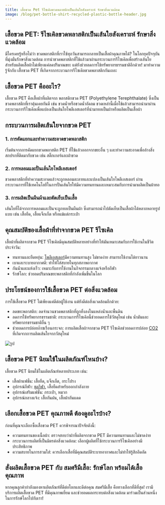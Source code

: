 ```yaml
---
title: เสื้อขวด Pet รีไซเคิลขวดพลาสติกเป็นเส้นใยสังเคราะห์ รักษาสิ่งแวดล้อม
image: /blog/pet-bottle-shirt-recycled-plastic-bottle-header.jpg
---
```


## เสื้อขวด PET: รีไซเคิลขวดพลาสติกเป็นเส้นใยสังเคราะห์ รักษาสิ่งแวดล้อม

มีใครเคยรู้หรือไม่ว่า ขวดพลาสติกที่เราใช้ทุกวันสามารถกลายเป็นเสื้อผ้าคุณภาพได้? ในโลกยุคปัจจุบันที่มุ่งมั่นรักษาสิ่งแวดล้อม การนำขวดพลาสติกที่ใช้แล้วมาผ่านกระบวนการรีไซเคิลเพื่อสร้างเส้นใยสำหรับผลิตเสื้อผ้าไม่เพียงแค่ลดปริมาณขยะ แต่ยังช่วยลดการใช้ทรัพยากรธรรมชาติอีกด้วย! มาทำความรู้จักกับ เสื้อขวด PET ที่เกิดจากกระบวนการรีไซเคิลขวดพลาสติกกันเถอะ

## เสื้อขวด PET คืออะไร?

เสื้อขวด PET คือเสื้อผ้าที่ผลิตจาก พลาสติกขวด PET (Polyethylene Terephthalate) ซึ่งเป็นขวดพลาสติกที่เราคุ้นเคยกันดี เช่น ขวดน้ำหรือขวดน้ำอัดลม ขวดเหล่านี้เมื่อใช้แล้วสามารถนำมาผ่านกระบวนการรีไซเคิลเพื่อแปลงเป็นเส้นใยโพลีเอสเตอร์ที่นำมาทอเป็นผ้าหรือผลิตเป็นเสื้อผ้า

## กระบวนการผลิตเส้นใยจากขวด PET

### 1. การคัดแยกและทำความสะอาดขวดพลาสติก

เริ่มต้นจากการคัดแยกขวดพลาสติก PET ที่ใช้แล้วออกจากขยะอื่น ๆ และทำความสะอาดเพื่อล้างสิ่งสกปรกที่ติดมากับขวด เช่น สติ๊กเกอร์และฝาขวด

### 2. การหลอมและปั่นเส้นใยโพลีเอสเตอร์

ขวดพลาสติกที่ทำความสะอาดแล้วจะถูกหลอมละลายและแปลงเป็นเส้นใยโพลีเอสเตอร์ ผ่านกระบวนการที่ใช้เทคโนโลยีในการปั่นเส้นใยให้มีความทนทานและเหมาะสมกับการนำมาผลิตเป็นผ้าทอ

### 3. การผลิตเป็นผืนผ้าและตัดเย็บเป็นเสื้อ

เส้นใยที่ได้จากการหลอมและปั่นจะถูกทอเป็นผืนผ้า ซึ่งสามารถนำไปตัดเย็บเป็นเสื้อผ้าได้หลากหลายรูปแบบ เช่น เสื้อยืด, เสื้อแจ็กเก็ต หรือแม้แต่กระเป๋า

## คุณสมบัติของเสื้อผ้าที่ทำจากขวด PET รีไซเคิล

เสื้อผ้าที่ผลิตจากขวด PET รีไซเคิลมีคุณสมบัติหลายอย่างที่ทำให้มันเหมาะสมกับการใช้งานในชีวิตประจำวัน:

- ทนทานและยืดหยุ่น: [โพลีเอสเตอร์](/blog/what-is-polyester-fabric-used-for)มีความทนทานสูง ไม่ขาดง่าย สามารถใช้งานได้ยาวนาน
- เบาและระบายอากาศดี: ทำให้ใส่สบายในทุกสภาพอากาศ
- กันน้ำและแห้งเร็ว: เหมาะกับการใช้งานในกิจกรรมกลางแจ้งหรือกีฬา
- รักษ์โลก: ช่วยลดปริมาณขยะพลาสติกที่กำลังเพิ่มขึ้นในโลก

## ประโยชน์ของการใช้เสื้อขวด PET ต่อสิ่งแวดล้อม

การใช้เสื้อขวด PET ไม่เพียงแค่ดีต่อผู้ใช้งาน แต่ยังดีต่อสิ่งแวดล้อมอีกด้วย:

- ลดขยะพลาสติก: ลดจำนวนขวดพลาสติกที่ถูกทิ้งลงในแหล่งน้ำและพื้นดิน
- ลดการใช้ทรัพยากรธรรมชาติ: กระบวนการรีไซเคิลนี้ช่วยลดการใช้วัสดุใหม่ เช่น น้ำมันและทรัพยากรธรรมชาติอื่น ๆ
- ช่วยลดการปล่อยก๊าซเรือนกระจก: การผลิตเสื้อผ้าจากขวด PET รีไซเคิลช่วยลดการปล่อย [CO2](https://th.wikipedia.org/wiki/%E0%B8%84%E0%B8%B2%E0%B8%A3%E0%B9%8C%E0%B8%9A%E0%B8%AD%E0%B8%99%E0%B9%84%E0%B8%94%E0%B8%AD%E0%B8%AD%E0%B8%81%E0%B9%84%E0%B8%8B%E0%B8%94%E0%B9%8C) ที่เกิดจากการผลิตเส้นใยจากวัสดุใหม่

![รูป](/blog/pet-bottle-shirt-recycled-plastic-bottle-1.jpg)

## เสื้อขวด PET นิยมใช้ในผลิตภัณฑ์ไหนบ้าง?

เสื้อขวด PET นิยมใช้ในผลิตภัณฑ์หลายประเภท เช่น:

- เสื้อผ้าแฟชั่น: เสื้อยืด, แจ็กเก็ต, กระโปรง
- อุปกรณ์กีฬา: [ชุดกีฬา](/blog/screen-printed-sports-shirts), เสื้อยืดสำหรับออกกำลังกาย
- อุปกรณ์เสริมแฟชั่น: กระเป๋า, หมวก
- อุปกรณ์กลางแจ้ง: เสื้อกันฝน, เสื้อผ้ากันแดด

## เลือกเสื้อขวด PET คุณภาพดี ต้องดูอะไรบ้าง?

ก่อนที่คุณจะเลือกซื้อเสื้อขวด PET ควรพิจารณาปัจจัยดังนี้:

- ความทนทานของเนื้อผ้า: ตรวจสอบว่าผ้าที่ผลิตจากขวด PET มีความทนทานและไม่ขาดง่าย
- กระบวนการผลิตที่เป็นมิตรต่อสิ่งแวดล้อม: เลือกผู้ผลิตที่ใช้กระบวนการรีไซเคิลอย่างมีประสิทธิภาพ
- ความสบายในการสวมใส่: ควรเลือกเสื้อที่มีคุณสมบัติระบายอากาศและไม่ทำให้รู้สึกอึดอัด

## สั่งผลิตเสื้อขวด PET กับ สมศรีมีเสื้อ: รักษ์โลก พร้อมได้เสื้อคุณภาพ

หากคุณลูกค้ากำลังมองหาผลิตภัณฑ์ที่ดีต่อโลกและดีต่อคุณ สมศรีมีเสื้อ คือทางเลือกที่ดีที่สุด! เรามีบริการผลิตเสื้อขวด PET ที่มีคุณภาพเยี่ยม และช่วยลดผลกระทบต่อสิ่งแวดล้อม มาร่วมเป็นส่วนหนึ่งในการรักษ์โลกไปกับเรา!
